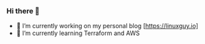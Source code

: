 ### Hi there 👋



- 🔭 I’m currently working on my personal blog [https://linuxguy.io]
- 🌱 I’m currently learning Terraform and AWS


